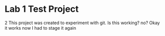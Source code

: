 # Lab 1 Test Project
2 This project was created to experiment with git.
Is this working?
no?
Okay it works now I had to stage it again
